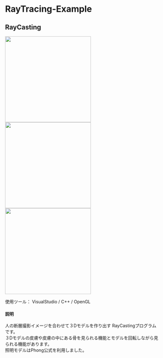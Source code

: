# RayTracing-Example

  
## RayCasting
<div>
<img width="280" src = "https://user-images.githubusercontent.com/45874696/67154388-9bd93e00-f336-11e9-980f-8054df29ede0.png">
<img width="280" src = "https://user-images.githubusercontent.com/45874696/67154374-3a18d400-f336-11e9-8ba8-f8bfafba780c.png">
<img width="280" src = "https://user-images.githubusercontent.com/45874696/67154377-50269480-f336-11e9-91c2-0dad29a50bc0.png">
</div>

 使用ツール： VisualStudio / C++ / OpenGL

#### 説明</br>
人の断層撮影イメージを合わせて３Dモデルを作り出す RayCastingプログラムです。</br>
３Dモデルの皮膚や皮膚の中にある骨を見られる機能とモデルを回転しながら見られる機能があります。</br>
照明モデルはPhong公式を利用しました。
